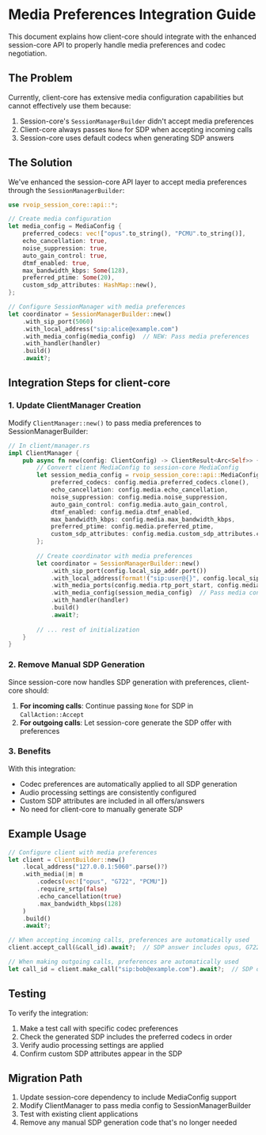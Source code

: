 # Media Preferences Integration Guide

This document explains how client-core should integrate with the enhanced session-core API to properly handle media preferences and codec negotiation.

## The Problem

Currently, client-core has extensive media configuration capabilities but cannot effectively use them because:
1. Session-core's `SessionManagerBuilder` didn't accept media preferences
2. Client-core always passes `None` for SDP when accepting incoming calls
3. Session-core uses default codecs when generating SDP answers

## The Solution

We've enhanced the session-core API layer to accept media preferences through the `SessionManagerBuilder`:

```rust
use rvoip_session_core::api::*;

// Create media configuration
let media_config = MediaConfig {
    preferred_codecs: vec!["opus".to_string(), "PCMU".to_string()],
    echo_cancellation: true,
    noise_suppression: true,
    auto_gain_control: true,
    dtmf_enabled: true,
    max_bandwidth_kbps: Some(128),
    preferred_ptime: Some(20),
    custom_sdp_attributes: HashMap::new(),
};

// Configure SessionManager with media preferences
let coordinator = SessionManagerBuilder::new()
    .with_sip_port(5060)
    .with_local_address("sip:alice@example.com")
    .with_media_config(media_config)  // NEW: Pass media preferences
    .with_handler(handler)
    .build()
    .await?;
```

## Integration Steps for client-core

### 1. Update ClientManager Creation

Modify `ClientManager::new()` to pass media preferences to SessionManagerBuilder:

```rust
// In client/manager.rs
impl ClientManager {
    pub async fn new(config: ClientConfig) -> ClientResult<Arc<Self>> {
        // Convert client MediaConfig to session-core MediaConfig
        let session_media_config = rvoip_session_core::api::MediaConfig {
            preferred_codecs: config.media.preferred_codecs.clone(),
            echo_cancellation: config.media.echo_cancellation,
            noise_suppression: config.media.noise_suppression,
            auto_gain_control: config.media.auto_gain_control,
            dtmf_enabled: config.media.dtmf_enabled,
            max_bandwidth_kbps: config.media.max_bandwidth_kbps,
            preferred_ptime: config.media.preferred_ptime,
            custom_sdp_attributes: config.media.custom_sdp_attributes.clone(),
        };
        
        // Create coordinator with media preferences
        let coordinator = SessionManagerBuilder::new()
            .with_sip_port(config.local_sip_addr.port())
            .with_local_address(format!("sip:user@{}", config.local_sip_addr))
            .with_media_ports(config.media.rtp_port_start, config.media.rtp_port_end)
            .with_media_config(session_media_config)  // Pass media config
            .with_handler(handler)
            .build()
            .await?;
            
        // ... rest of initialization
    }
}
```

### 2. Remove Manual SDP Generation

Since session-core now handles SDP generation with preferences, client-core should:

1. **For incoming calls**: Continue passing `None` for SDP in `CallAction::Accept`
2. **For outgoing calls**: Let session-core generate the SDP offer with preferences

### 3. Benefits

With this integration:
- Codec preferences are automatically applied to all SDP generation
- Audio processing settings are consistently configured
- Custom SDP attributes are included in all offers/answers
- No need for client-core to manually generate SDP

## Example Usage

```rust
// Configure client with media preferences
let client = ClientBuilder::new()
    .local_address("127.0.0.1:5060".parse()?)
    .with_media(|m| m
        .codecs(vec!["opus", "G722", "PCMU"])
        .require_srtp(false)
        .echo_cancellation(true)
        .max_bandwidth_kbps(128)
    )
    .build()
    .await?;

// When accepting incoming calls, preferences are automatically used
client.accept_call(&call_id).await?;  // SDP answer includes opus, G722, PCMU

// When making outgoing calls, preferences are automatically used
let call_id = client.make_call("sip:bob@example.com").await?;  // SDP offer includes preferences
```

## Testing

To verify the integration:

1. Make a test call with specific codec preferences
2. Check the generated SDP includes the preferred codecs in order
3. Verify audio processing settings are applied
4. Confirm custom SDP attributes appear in the SDP

## Migration Path

1. Update session-core dependency to include MediaConfig support
2. Modify ClientManager to pass media config to SessionManagerBuilder
3. Test with existing client applications
4. Remove any manual SDP generation code that's no longer needed 